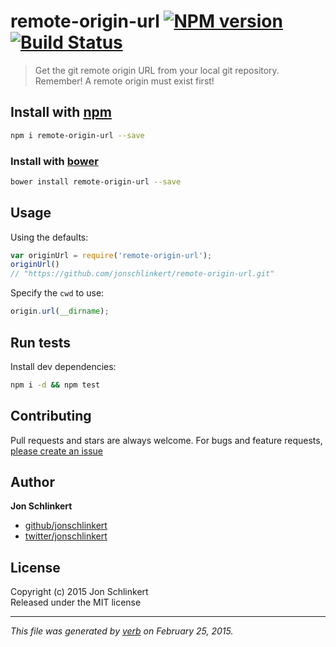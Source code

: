 # remote-origin-url [![NPM version](https://badge.fury.io/js/remote-origin-url.svg)](http://badge.fury.io/js/remote-origin-url)  [![Build Status](https://travis-ci.org/jonschlinkert/remote-origin-url.svg)](https://travis-ci.org/jonschlinkert/remote-origin-url) 

> Get the git remote origin URL from your local git repository. Remember! A remote origin must exist first!

## Install with [npm](npmjs.org)

```bash
npm i remote-origin-url --save
```
### Install with [bower](https://github.com/bower/bower)

```bash
bower install remote-origin-url --save
```

## Usage

Using the defaults:

```js
var originUrl = require('remote-origin-url');
originUrl()
// "https://github.com/jonschlinkert/remote-origin-url.git"
```

Specify the `cwd` to use:

```js
origin.url(__dirname);
```


## Run tests

Install dev dependencies:

```bash
npm i -d && npm test
```

## Contributing
Pull requests and stars are always welcome. For bugs and feature requests, [please create an issue](https://github.com/jonschlinkert/remote-origin-url/issues)

## Author

**Jon Schlinkert**
 
+ [github/jonschlinkert](https://github.com/jonschlinkert)
+ [twitter/jonschlinkert](http://twitter.com/jonschlinkert) 

## License
Copyright (c) 2015 Jon Schlinkert  
Released under the MIT license

***

_This file was generated by [verb](https://github.com/assemble/verb) on February 25, 2015._
